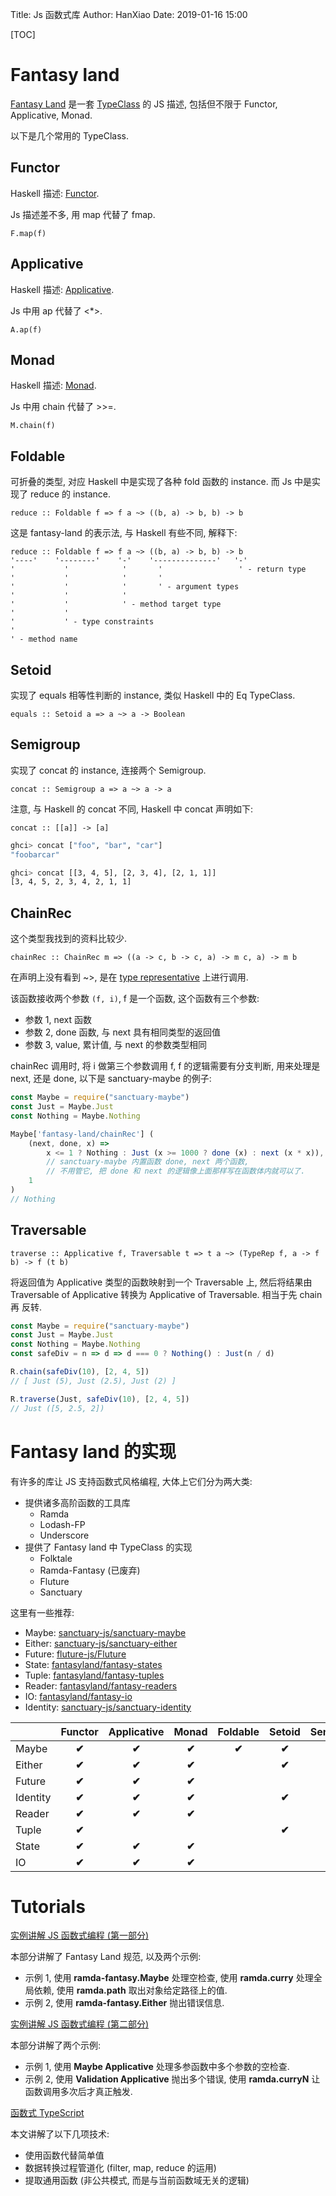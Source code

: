 Title: Js 函数式库
Author: HanXiao
Date: 2019-01-16 15:00

[TOC]

# Fantasy land

[Fantasy Land](https://github.com/fantasyland/fantasy-land) 是一套 [TypeClass](http://www.smallcpp.cn/han-shu-shi-guan-jian-gai-nian-Haskell-miao-shu.html#_7) 的 JS 描述, 包括但不限于 Functor, Applicative, Monad.

以下是几个常用的 TypeClass.

## Functor

Haskell 描述: [Functor](http://www.smallcpp.cn/han-shu-shi-guan-jian-gai-nian-Haskell-miao-shu.html#functor).

Js 描述差不多, 用 map 代替了 fmap.

`F.map(f)`

## Applicative

Haskell 描述: [Applicative](http://www.smallcpp.cn/han-shu-shi-guan-jian-gai-nian-Haskell-miao-shu.html#applicative-functor).

Js 中用 ap 代替了 <*>.

`A.ap(f)`

## Monad

Haskell 描述: [Monad](http://www.smallcpp.cn/han-shu-shi-guan-jian-gai-nian-Haskell-miao-shu.html#monda).

Js 中用 chain 代替了 >>=.

`M.chain(f)`

## Foldable

可折叠的类型, 对应 Haskell 中是实现了各种 fold 函数的 instance. 而 Js 中是实现了 reduce 的 instance.

`reduce :: Foldable f => f a ~> ((b, a) -> b, b) -> b`

这是 fantasy-land 的表示法, 与 Haskell 有些不同, 解释下:

```
reduce :: Foldable f => f a ~> ((b, a) -> b, b) -> b
'----'    '--------'    '-'    '--------------'   '-'
'           '            '       '                 ' - return type
'           '            '       '
'           '            '       ' - argument types
'           '            '
'           '            ' - method target type
'           '
'           ' - type constraints
'
' - method name
```

## Setoid

实现了 equals 相等性判断的 instance, 类似 Haskell 中的 Eq TypeClass.

`equals :: Setoid a => a ~> a -> Boolean`

## Semigroup

实现了 concat 的 instance, 连接两个 Semigroup.

`concat :: Semigroup a => a ~> a -> a`

注意, 与 Haskell 的 concat 不同, Haskell 中 concat 声明如下:

`concat :: [[a]] -> [a]`

```bash
ghci> concat ["foo", "bar", "car"]
"foobarcar"

ghci> concat [[3, 4, 5], [2, 3, 4], [2, 1, 1]]
[3, 4, 5, 2, 3, 4, 2, 1, 1]
```

## ChainRec

这个类型我找到的资料比较少.

`chainRec :: ChainRec m => ((a -> c, b -> c, a) -> m c, a) -> m b`

在声明上没有看到 ~>, 是在 [type representative](https://github.com/fantasyland/fantasy-land#type-representatives) 上进行调用.

该函数接收两个参数 `(f, i)`, f 是一个函数, 这个函数有三个参数:

- 参数 1, next 函数
- 参数 2, done 函数, 与 next 具有相同类型的返回值
- 参数 3, value, 累计值, 与 next 的参数类型相同

chainRec 调用时, 将 i 做第三个参数调用 f, f 的逻辑需要有分支判断, 用来处理是 next, 还是 done, 以下是 sanctuary-maybe 的例子:

```js
const Maybe = require("sanctuary-maybe")
const Just = Maybe.Just
const Nothing = Maybe.Nothing

Maybe['fantasy-land/chainRec'] (
    (next, done, x) =>
        x <= 1 ? Nothing : Just (x >= 1000 ? done (x) : next (x * x)),
        // sanctuary-maybe 内置函数 done, next 两个函数,
        // 不用管它, 把 done 和 next 的逻辑像上面那样写在函数体内就可以了.
    1
)
// Nothing
```

## Traversable

`traverse :: Applicative f, Traversable t => t a ~> (TypeRep f, a -> f b) -> f (t b)`

将返回值为 Applicative 类型的函数映射到一个 Traversable 上, 然后将结果由 Traversable of Applicative 转换为 Applicative of Traversable. 相当于先 chain 再 反转.

```js
const Maybe = require("sanctuary-maybe")
const Just = Maybe.Just
const Nothing = Maybe.Nothing
const safeDiv = n => d => d === 0 ? Nothing() : Just(n / d)

R.chain(safeDiv(10), [2, 4, 5])
// [ Just (5), Just (2.5), Just (2) ]

R.traverse(Just, safeDiv(10), [2, 4, 5])
// Just ([5, 2.5, 2])
```

# Fantasy land 的实现

有许多的库让 JS 支持函数式风格编程, 大体上它们分为两大类:

- 提供诸多高阶函数的工具库
    + Ramda
    + Lodash-FP
    + Underscore
- 提供了 Fantasy land 中 TypeClass 的实现
    + Folktale
    + Ramda-Fantasy (已废弃)
    + Fluture
    + Sanctuary

这里有一些推荐:

* Maybe: [sanctuary-js/sanctuary-maybe](https://github.com/sanctuary-js/sanctuary-maybe)
* Either: [sanctuary-js/sanctuary-either](https://github.com/sanctuary-js/sanctuary-either)
* Future: [fluture-js/Fluture](https://github.com/fluture-js/Fluture)
* State: [fantasyland/fantasy-states](https://github.com/fantasyland/fantasy-states)
* Tuple: [fantasyland/fantasy-tuples](https://github.com/fantasyland/fantasy-tuples)
* Reader: [fantasyland/fantasy-readers](https://github.com/fantasyland/fantasy-readers)
* IO: [fantasyland/fantasy-io](https://github.com/fantasyland/fantasy-io)
* Identity: [sanctuary-js/sanctuary-identity](https://github.com/sanctuary-js/sanctuary-identity)

|          | Functor | Applicative | Monad  | Foldable | Setoid | Semigroup | ChainRec | Traversable |
| -------- | :-----: | :---------: | :----: | :------: | :----: | :-------: | :------: | :---------: |
| Maybe    | **✔︎**  |   **✔︎**    | **✔︎** |  **✔︎**  | **✔︎** |  **✔︎**   |  **✔︎**  |   **✔︎**    |
| Either   | **✔︎**  |   **✔︎**    | **✔︎** |          | **✔︎** |           |  **✔︎**  |   **✔︎**    |
| Future   | **✔︎**  |   **✔︎**    | **✔︎** |          |        |           |  **✔︎**  |             |
| Identity | **✔︎**  |   **✔︎**    | **✔︎** |          | **✔︎** |           |  **✔︎**  |   **✔︎**    |
| Reader   | **✔︎**  |   **✔︎**    | **✔︎** |          |        |           |          |             |
| Tuple    | **✔︎**  |             |        |          | **✔︎** |  **✔︎**   |          |             |
| State    | **✔︎**  |   **✔︎**    | **✔︎** |          |        |           |  **✔︎**  |             |
| IO       | **✔︎**  |   **✔︎**    | **✔︎** |          |        |           |  **✔︎**  |             |

# Tutorials

[实例讲解 JS 函数式编程 (第一部分)](http://www.xiaojichao.com/post/functional-programming-in-js-with-practical-examples-part-1.html)

本部分讲解了 Fantasy Land 规范, 以及两个示例:

- 示例 1, 使用 **ramda-fantasy.Maybe** 处理空检查, 使用 **ramda.curry** 处理全局依赖, 使用 **ramda.path** 取出对象给定路径上的值.
- 示例 2, 使用 **ramda-fantasy.Either** 抛出错误信息.

[实例讲解 JS 函数式编程 (第二部分)](http://www.xiaojichao.com/post/functional-programming-in-js-with-practical-examples-part-2.html)

本部分讲解了两个示例:

- 示例 1, 使用 **Maybe Applicative** 处理多参函数中多个参数的空检查.
- 示例 2, 使用 **Validation Applicative** 抛出多个错误, 使用 **ramda.curryN** 让函数调用多次后才真正触发.

[函数式 TypeScript](https://linux.cn/article-7842-1.html)

本文讲解了以下几项技术:

- 使用函数代替简单值
- 数据转换过程管道化 (filter, map, reduce 的运用)
- 提取通用函数 (非公共模式, 而是与当前函数域无关的逻辑)
